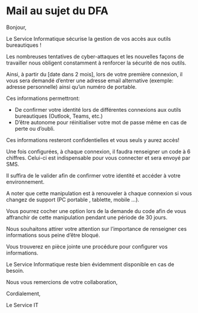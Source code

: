 # Mail au sujet du DFA

Bonjour,

Le Service Informatique sécurise la gestion de vos accès aux outils bureautiques !

Les nombreuses tentatives de cyber-attaques et les nouvelles façons de travailler nous obligent constamment à renforcer la sécurité de nos outils.

Ainsi, à partir du [date dans 2 mois], lors de votre première connexion, il vous sera demandé d’entrer une adresse email alternative (exemple: adresse personnelle)
ainsi qu’un numéro de portable.

Ces informations permettront:

* De confirmer votre identité lors de différentes connexions aux outils bureautiques (Outlook, Teams, etc.)
* D’être autonome pour réinitialiser votre mot de passe même en cas de perte ou d’oubli.

Ces informations resteront confidentielles et vous seuls y aurez accès!

Une fois configurées, à chaque connexion, il faudra renseigner un code à 6 chiffres. Celui-ci est indispensable pour vous connecter et sera envoyé par SMS.

Il suffira de le valider afin de confirmer votre identité et accéder à votre environnement.

A noter que cette manipulation est à renouveler à chaque connexion si vous changez de support (PC portable , tablette, mobile …).  

Vous pourrez cocher une option lors de la demande du code afin de vous affranchir de cette manipulation pendant une période de 30 jours.      

Nous souhaitons attirer votre attention sur l’importance de renseigner ces informations sous peine d’être bloqué.

Vous trouverez en pièce jointe une procédure pour configurer vos informations.

Le Service Informatique reste bien évidemment disponible en cas de besoin.

Nous vous remercions de votre collaboration,

Cordialement,

Le Service IT
